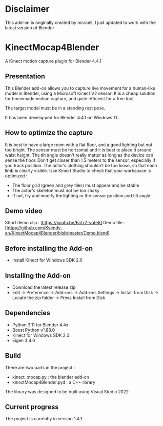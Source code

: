 # Disclaimer
This add-on is originally created by moraell, I just updated to work with the latest version of Blender

# KinectMocap4Blender
A Kinect motion capture plugin for Blender 4.4.1

## Presentation
This Blender add-on allows you to capture live movement for a human-like model in Blender, using a Microsoft Kinect V2 sensor. It is a cheap solution for homemade motion capture, and quite efficient for a free tool.

The target model must be in a standing rest pose.

It has been developped for Blender 4.4.1 on Windows 11.

## How to optimize the capture
It is best to have a large room with a flat floor, and a good lighting but not too bright.
The sensor must be horizontal and it is best to place it around waist height.
The tilt angle doesn't really matter as long as the device can sense the floor.
Don't get closer than 1.5 meters to the sensor, especially if you track position.
The actor's clothing shouldn't be too loose, so that each limb is clearly visible.
Use Kinect Studio to check that your workspace is optimized :
  - The floor grid (green and grey tiles) must appear and be stable
  - The actor's skeleton must not be too shaky
  - If not, try and modify the lighting or the sensor position and tilt angle.

## Demo video 

Short demo clip : [https://youtu.be/FaTr2-vqte8]
Demo file : [https://github.com/Kvendy-an/KinectMocap4Blender/blob/master/Demo.blend]

## Before installing the Add-on
- Install Kinect for Windows SDK 2.0

## Installing the Add-on
- Download the latest release zip
- Edit -> Preference -> Add-ons -> Add-ons Settings -> Install from Disk -> Locate the zip folder -> Press Install from Disk

## Dependencies
- Python 3.11 for Blender 4.4x
- Boost Python v1.88.0
- Kinect for Windows SDK 2.0
- Eigen 3.4.0

## Build
There are two parts in the project :
  - kinect_mocap.py : the blender add-on
  - kinectMocap4Blender.pyd : a C++ library

The library was designed to be built using Visual Studio 2022

## Current progress
The project is currently in version 1.4.1
